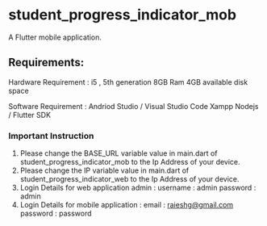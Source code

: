 # student_progress_indicator_mob

A Flutter mobile application.

## Requirements:

Hardware Requirement : 
	i5 , 5th generation
	8GB Ram
	4GB available disk space
  
  
  Software Requirement : 
	Andriod Studio / Visual Studio Code
	Xampp
	Nodejs / Flutter SDK 
  
  
### Important Instruction
1) Please change the BASE_URL variable value in main.dart of student_progress_indicator_mob to the Ip Address of your device.
2) Please change the IP variable value in main.dart of student_progress_indicator_web to the Ip Address of your device.
3) Login Details for web application admin :
	username : admin
	password : admin
4) Login Details for mobile application :
	email : raieshg@gmail.com
	password : password

